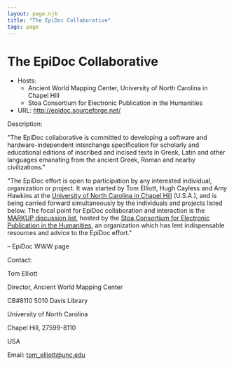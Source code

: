 ```yaml
---
layout: page.njk
title: "The EpiDoc Collaborative"
tags: page
---
```

# The EpiDoc Collaborative








* Hosts:
	+ Ancient World Mapping Center, University of North Carolina
	 in Chapel Hill
	+ Stoa Consortium for Electronic Publication in the
	 Humanities
* URL:
 <http://epidoc.sourceforge.net/>



Description:


"The EpiDoc collaborative is committed to developing a software and hardware-independent
 interchange specification for scholarly and educational editions of inscribed and
 incised
 texts in Greek, Latin and other languages emanating from the ancient Greek, Roman
 and nearby
 civilizations."


"The EpiDoc effort is open to participation by any interested individual, organization
 or project. It was started by Tom Elliott, Hugh Cayless and Amy Hawkins at the [University of North Carolina in Chapel Hill](http://www.unc.edu/) (U.S.A.),
 and is being carried forward simultaneously by the individuals and projects listed
 below. The focal point for EpiDoc collaboration and interaction is the [MARKUP discussion list](http://lsv.uky.edu/archives/markup.html), hosted by the
 [Stoa Consortium for Electronic Publication in the
 Humanities](http://www.stoa.org/), an organization which has lent indispensable resources and advice to the
 EpiDoc effort."


– EpiDoc WWW page



Contact:
 



Tom Elliott


Director, Ancient World Mapping Center


CB#8110 5010 Davis Library


University of North Carolina


Chapel Hill, 27599-8110


USA


Email:
 [tom\_elliott@unc.edu](mailto:tom_elliott@unc.edu)





